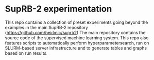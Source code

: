 # SupRB-2 experimentation

This repo contains a collection of preset experiments going beyond the examples in the main SupRB-2 repository (https://github.com/heidmic/suprb2) 
The main repository contains the source code of the supervised machine learning system.
This repo also features scripts to automatically perform hyperparametersearch, run on SLURM-based server infrastructure and to generate tables and graphs based on run results.
